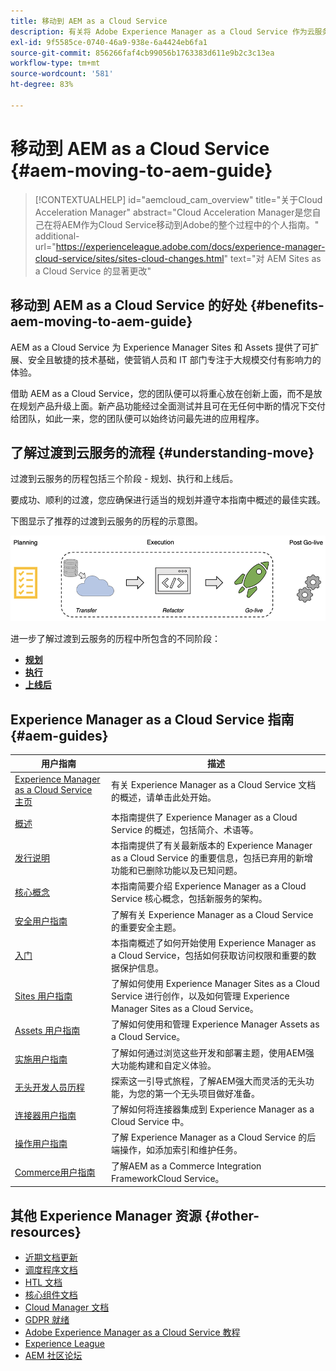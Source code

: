 ```yaml
---
title: 移动到 AEM as a Cloud Service
description: 有关将 Adobe Experience Manager as a Cloud Service 作为云服务移动到 AEM 的自助资源和文档链接
exl-id: 9f5585ce-0740-46a9-938e-6a4424eb6fa1
source-git-commit: 856266faf4cb99056b1763383d611e9b2c3c13ea
workflow-type: tm+mt
source-wordcount: '581'
ht-degree: 83%

---
```


# 移动到 AEM as a Cloud Service {#aem-moving-to-aem-guide}

>[!CONTEXTUALHELP]
>id="aemcloud_cam_overview"
>title="关于Cloud Acceleration Manager"
>abstract="Cloud Acceleration Manager是您自己在将AEM作为Cloud Service移动到Adobe的整个过程中的个人指南。"
>additional-url="https://experienceleague.adobe.com/docs/experience-manager-cloud-service/sites/sites-cloud-changes.html" text="对 AEM Sites as a Cloud Service 的显著更改"

## 移动到 AEM as a Cloud Service 的好处 {#benefits-aem-moving-to-aem-guide}

AEM as a Cloud Service 为 Experience Manager Sites 和 Assets 提供了可扩展、安全且敏捷的技术基础，使营销人员和 IT 部门专注于大规模交付有影响力的体验。

借助 AEM as a Cloud Service，您的团队便可以将重心放在创新上面，而不是放在规划产品升级上面。新产品功能经过全面测试并且可在无任何中断的情况下交付给团队，如此一来，您的团队便可以始终访问最先进的应用程序。

## 了解过渡到云服务的流程 {#understanding-move}

过渡到云服务的历程包括三个阶段 - 规划、执行和上线后。

要成功、顺利的过渡，您应确保进行适当的规划并遵守本指南中概述的最佳实践。

下图显示了推荐的过渡到云服务的历程的示意图。

![图像](/help/move-to-cloud-service/assets/home-img1.png)

进一步了解过渡到云服务的历程中所包含的不同阶段：

* **[规划](/help/move-to-cloud-service/planning.md)**
* **[执行](/help/move-to-cloud-service/execution.md)**
* **[上线后](/help/move-to-cloud-service/post-go-live.md)**


## Experience Manager as a Cloud Service 指南 {#aem-guides}

| 用户指南 | 描述 |
|---|---|
| [Experience Manager as a Cloud Service 主页](/help/landing/home.md) | 有关 Experience Manager as a Cloud Service 文档的概述，请单击此处开始。 |
| [概述](/help/overview/home.md) | 本指南提供了 Experience Manager as a Cloud Service 的概述，包括简介、术语等。 |
| [发行说明](/help/release-notes/home.md) | 本指南提供了有关最新版本的 Experience Manager as a Cloud Service 的重要信息，包括已弃用的新增功能和已删除功能以及已知问题。 |
| [核心概念](/help/core-concepts/home.md) | 本指南简要介绍 Experience Manager as a Cloud Service 核心概念，包括新服务的架构。 |
| [安全用户指南](/help/security/home.md) | 了解有关 Experience Manager as a Cloud Service 的重要安全主题。 |
| [入门](/help/onboarding/home.md) | 本指南概述了如何开始使用 Experience Manager as a Cloud Service，包括如何获取访问权限和重要的数据保护信息。 |
| [Sites 用户指南](/help/sites-cloud/home.md) | 了解如何使用 Experience Manager Sites as a Cloud Service 进行创作，以及如何管理 Experience Manager Sites as a Cloud Service。 |
| [Assets 用户指南](/help/assets/home.md) | 了解如何使用和管理 Experience Manager Assets as a Cloud Service。 |
| [实施用户指南](/help/implementing/home.md) | 了解如何通过浏览这些开发和部署主题，使用AEM强大功能构建和自定义体验。 |
| [无头开发人员历程](/help/journey-headless/developer/overview.md) | 探索这一引导式旅程，了解AEM强大而灵活的无头功能，为您的第一个无头项目做好准备。 |
| [连接器用户指南](/help/connectors/home.md) | 了解如何将连接器集成到 Experience Manager as a Cloud Service 中。 |
| [操作用户指南](/help/operations/home.md) | 了解 Experience Manager as a Cloud Service 的后端操作，如添加索引和维护任务。 |
| [Commerce用户指南](/help/commerce-cloud/home.md) | 了解AEM as a Commerce Integration FrameworkCloud Service。 |

## 其他 Experience Manager 资源 {#other-resources}

* [近期文档更新](https://helpx.adobe.com/cn/experience-manager/documentation-updates.html#AEMasaCloudService)
* [调度程序文档](/help/implementing/dispatcher/overview.md)
* [HTL 文档](https://experienceleague.adobe.com/docs/experience-manager-htl/using/overview.html?lang=zh-Hans)
* [核心组件文档](https://experienceleague.adobe.com/docs/experience-manager-core-components/using/introduction.html?lang=zh-Hans)
* [Cloud Manager 文档](https://experienceleague.adobe.com/docs/experience-manager-cloud-service/onboarding/getting-access/cloud-service-programs/first-time-login.html)
* [GDPR 就绪](/help/onboarding/data-privacy-and-protection-readiness/aem-readiness.md)
* [Adobe Experience Manager as a Cloud Service 教程](https://experienceleague.adobe.com/docs/experience-manager-learn/cloud-service/overview.html)
* [Experience League](https://guided.adobe.com/?promoid=K42KVXHD&amp;mv=other#solutions/experience-manager)
* [AEM 社区论坛](https://forums.adobe.com/community/experience-cloud/marketing-cloud/experience-manager)
